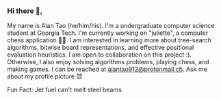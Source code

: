 ### Hi there 👋,
My name is Alan Tao (he/him/his). I'm a undergraduate computer science student at Georgia Tech. I'm currently working on "juliette", a computer chess application 🔬🧠. I am interested in learning more about tree-search algorithms, bitwise board representations, and effective positional evaluation heuristics. I am open to collaboration on this project :). Otherwise, I also enjoy solving algorithms problems, playing chess, and making games. I can be reached at alantao912@protonmail.ch. Ask me about my profile picture 😈

Fun Fact: Jet fuel can't melt steel beams. 
<!--
**alantao912/alantao912** is a ✨ _special_ ✨ repository because its `README.md` (this file) appears on your GitHub profile.

Here are some ideas to get you started:

- 🔭 I’m currently working on ...
- 🌱 I’m currently learning ...
- 👯 I’m looking to collaborate on ...
- 🤔 I’m looking for help with ...
- 💬 Ask me about ...
- 📫 How to reach me: ...
- 😄 Pronouns: ...
- ⚡ Fun fact: ...
-->
